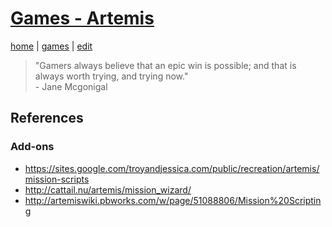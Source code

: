 # [Games - Artemis](https://alwinwoo.github.io/games/artemis.html)
[home](https://alwinwoo.github.io/) | [games](https://alwinwoo.github.io/pages/games.html) | [edit](https://github.com/alwinwoo/alwinwoo.github.io/edit/master/games/artemis.md)

> "Gamers always believe that an epic win is possible; and that is always worth trying, and trying now."<br>- Jane Mcgonigal

## References

### Add-ons
- https://sites.google.com/troyandjessica.com/public/recreation/artemis/mission-scripts
- http://cattail.nu/artemis/mission_wizard/
- http://artemiswiki.pbworks.com/w/page/51088806/Mission%20Scripting
